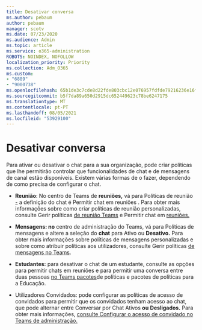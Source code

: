 ```yaml
---
title: Desativar conversa
ms.author: pebaum
author: pebaum
manager: scotv
ms.date: 07/23/2020
ms.audience: Admin
ms.topic: article
ms.service: o365-administration
ROBOTS: NOINDEX, NOFOLLOW
localization_priority: Priority
ms.collection: Adm_O365
ms.custom:
- "6889"
- "9000738"
ms.openlocfilehash: 65b1de3c7cde8d22fde803cbc12e076957fdfde79216236e16f22ad0ba2222ef
ms.sourcegitcommit: b5f7da89a650d2915dc652449623c78be6247175
ms.translationtype: MT
ms.contentlocale: pt-PT
ms.lasthandoff: 08/05/2021
ms.locfileid: "53929100"
---
```

# <a name="disable-chat"></a>Desativar conversa

Para ativar ou desativar o chat para a sua organização, pode criar políticas que lhe permitirão controlar que funcionalidades de chat e de mensagens de canal estão disponíveis. Existem várias formas de o fazer, dependendo de como precisa de configurar o chat.

- **Reunião**: No centro de Teams de **reuniões,** vá para Políticas de reunião [-](https://admin.teams.microsoft.com/) a definição do chat é Permitir chat em reuniões . Para obter mais informações sobre como criar políticas de reunião personalizadas, consulte Gerir políticas [de reunião Teams](/microsoftteams/meeting-policies-in-teams) e Permitir chat em [reuniões.](/microsoftteams/meeting-policies-in-teams#allow-chat-in-meetings)

- **Mensagens: no** centro de administração do Teams, vá [](https://admin.teams.microsoft.com/)para Políticas de mensagens e altere a seleção do **chat** para Ativo ou **Desativo.** Para obter mais informações sobre políticas de mensagens personalizadas e sobre como atribuir políticas aos utilizadores, consulte Gerir políticas [de mensagens no Teams](/microsoftteams/messaging-policies-in-teams).

- **Estudantes:** para desativar o chat de um estudante, consulte as opções para permitir chats em reuniões e para permitir uma conversa entre duas pessoas [no Teams pacotes](/microsoftteams/policy-packages-edu)de políticas e pacotes de políticas para a Educação.

- Utilizadores Convidados: pode configurar as políticas de acesso de convidados para permitir que os convidados tenham acesso ao chat, que pode alternar entre Conversar por Chat Ativos **ou** **Desligados.** Para obter mais informações, [consulte Configurar o acesso de convidado no Teams de administração.](/microsoftteams/set-up-guests#configure-guest-access-in-the-teams-admin-center)




